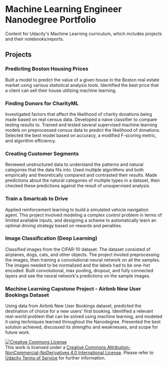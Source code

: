 # Machine Learning Engineer Nanodegree Portfolio
Content for Udacity's Machine Learning curriculum, which includes projects and their notebooks/reports.

## Projects

### Predicting Boston Housing Prices

Built a model to predict the value of a given house in the Boston real estate market using various statistical analysis tools. Identified the best price that a client can sell their house utilizing machine learning.

### Finding Donors for CharityML

Investigated factors that affect the likelihood of charity donations being made based on real census data. Developed a naive classifier to compare testing results to. Trained and tested several supervised machine learning models on preprocessed census data to predict the likelihood of donations. Selected the best model based on accuracy, a modified F-scoring metric, and algorithm efficiency.

### Creating Customer Segments

Reviewed unstructured data to understand the patterns and natural categories that the data fits into. Used multiple algorithms and both empirically and theoretically compared and contrasted their results. Made predictions about the natural categories of multiple types in a dataset, then checked these predictions against the result of unsupervised analysis.

### Train a Smartcab to Drive

Applied reinforcement learning to build a simulated vehicle navigation agent. This project involved modeling a complex control problem in terms of limited available inputs, and designing a scheme to automatically learn an optimal driving strategy based on rewards and penalties.

### Image Classification (Deep Learning)

Classified images from the CIFAR-10 dataset. The dataset consisted of airplanes, dogs, cats, and other objects. The project involed preprocessing the images, then training a convolutional neural network on all the samples. The images needed to be normalized and the labels had to be one-hot encoded. Built convolutional, max pooling, dropout, and fully connected layers and see the neural network's predictions on the sample images.


### Machine Learning Capstone Project - Airbnb New User Bookings Dataset

Using data from Airbnb New User Bookings dataset, predicted the destination of choice for a new users' first booking. Identified a relevant real-world problem that can be solved using machine learning, and modeled it using techniques learned throughout the Nanodegree. Presented the best solution achieved, discussed its strengths and weaknesses, and scope for future work.

<a rel="license" href="http://creativecommons.org/licenses/by-nc-nd/4.0/"><img alt="Creative Commons License" style="border-width:0" src="https://i.creativecommons.org/l/by-nc-nd/4.0/88x31.png" /></a><br />This work is licensed under a <a rel="license" href="http://creativecommons.org/licenses/by-nc-nd/4.0/">Creative Commons Attribution-NonCommercial-NoDerivatives 4.0 International License</a>. Please refer to [Udacity Terms of Service](https://www.udacity.com/legal) for further information.

